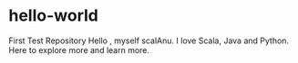# hello-world
First Test Repository
Hello , myself scalAnu. I love Scala, Java and Python. Here to explore more and learn more.
